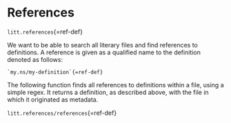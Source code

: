 # References

`litt.references`{=ref-def}

We want to be able to search all literary files and find references to
definitions. A reference is given as a qualified name to the definition
denoted as follows:

```example
`my.ns/my-definition`{=ref-def}
```

The following function finds all references to definitions within a
file, using a simple regex. It returns a definition, as described above,
with the file in which it originated as metadata.

`litt.references/references`{=ref-def}
